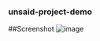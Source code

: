 ### unsaid-project-demo

##Screenshot
![image](https://github.com/civarry/unsaid-project-demo/assets/108951259/9c0b3f75-4150-4df4-8d6a-7b41971491e2)
